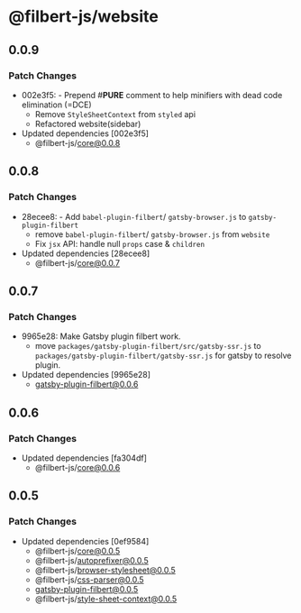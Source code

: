 # @filbert-js/website

## 0.0.9

### Patch Changes

- 002e3f5: - Prepend #**PURE** comment to help minifiers with dead code elimination (=DCE)
  - Remove `StyleSheetContext` from `styled` api
  - Refactored website(sidebar)
- Updated dependencies [002e3f5]
  - @filbert-js/core@0.0.8

## 0.0.8

### Patch Changes

- 28ecee8: - Add `babel-plugin-filbert`/ `gatsby-browser.js` to `gatsby-plugin-filbert`
  - remove `babel-plugin-filbert`/ `gatsby-browser.js` from `website`
  - Fix `jsx` API: handle null `props` case & `children`
- Updated dependencies [28ecee8]
  - @filbert-js/core@0.0.7

## 0.0.7

### Patch Changes

- 9965e28: Make Gatsby plugin filbert work.
  - move `packages/gatsby-plugin-filbert/src/gatsby-ssr.js` to `packages/gatsby-plugin-filbert/gatsby-ssr.js` for gatsby to resolve plugin.
- Updated dependencies [9965e28]
  - gatsby-plugin-filbert@0.0.6

## 0.0.6

### Patch Changes

- Updated dependencies [fa304df]
  - @filbert-js/core@0.0.6

## 0.0.5

### Patch Changes

- Updated dependencies [0ef9584]
  - @filbert-js/core@0.0.5
  - @filbert-js/autoprefixer@0.0.5
  - @filbert-js/browser-stylesheet@0.0.5
  - @filbert-js/css-parser@0.0.5
  - gatsby-plugin-filbert@0.0.5
  - @filbert-js/style-sheet-context@0.0.5
